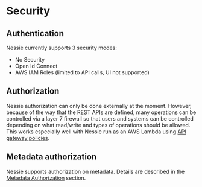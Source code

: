 # Security


## Authentication

Nessie currently supports 3 security modes:

* No Security
* Open Id Connect
* AWS IAM Roles (limited to API calls, UI not supported)


## Authorization

Nessie authorization can only be done externally at the moment. However, because of 
the way that the REST APIs are defined, many operations can be controlled via a layer 
7 firewall so that users and systems can be controlled depending on what read/write 
and types of operations should be allowed. This works especially well with Nessie run 
as an AWS Lambda using [API gateway policies](https://docs.aws.amazon.com/apigateway/latest/developerguide/api-gateway-iam-policy-examples.html).

## Metadata authorization
Nessie supports authorization on metadata. Details are described in the [Metadata Authorization](metadata_authorization.md) section.
